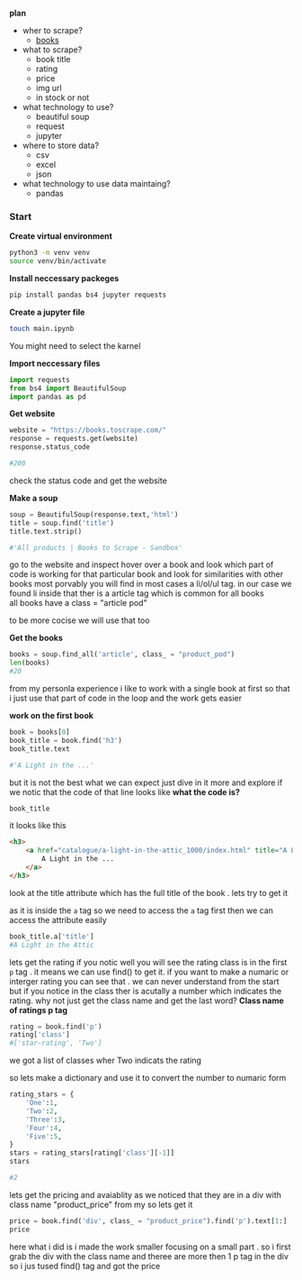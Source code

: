 
**plan**
- wher to scrape?
    - [books](https://books.toscrape.com/)
- what to scrape?
    - book title
    - rating
    - price
    - img url
    - in stock or not
- what technology to use?
    - beautiful soup 
    - request
    - jupyter
- where to store data? 
    - csv
    - excel
    - json 
- what technology to use data maintaing?
    - pandas

### Start

**Create virtual environment**
```bash
python3 -m venv venv
source venv/bin/activate 
```

**Install neccessary packeges**
```bash
pip install pandas bs4 jupyter requests
```
**Create a jupyter file**
```bash
touch main.ipynb
```
You might need to select the karnel

**Import neccessary files**
```py
import requests
from bs4 import BeautifulSoup
import pandas as pd 
```

**Get website**
```py
website = "https://books.toscrape.com/" 
response = requests.get(website)
response.status_code

#200
```

check the status code and get the website

**Make a soup**
```py
soup = BeautifulSoup(response.text,'html')
title = soup.find('title')
title.text.strip()

#'All products | Books to Scrape - Sandbox'
```

go to the website and inspect 
hover over a book and look which part of code is working for that particular book
and look for similarities with other books
most porvably you will find in most cases a li/ol/ul tag. 
in our case we found li 
inside that ther is a article tag which is common for all books  
all books have a class = "article pod"

to be more cocise we will use that too

**Get the books**
```py
books = soup.find_all('article', class_ = "product_pod")
len(books)
#20
```

from my personla experience i like to work with a single book at first so that 
i just use that part of code in the loop and the work gets easier

**work on the first book**
```py
book = books[0]
book_title = book.find('h3')
book_title.text

#'A Light in the ...'
```

but it is not the best what we can expect
just dive in it more and explore
if we notic that the code of that line looks like
**what the code is?**
```py
book_title
```

it looks like this
```html
<h3>
    <a href="catalogue/a-light-in-the-attic_1000/index.html" title="A Light in the Attic">
        A Light in the ...
    </a>
</h3>
```

look at the title attribute which has the full title of the book . lets try to get it

as it is inside the `a` tag so we need to access the `a` tag first then we can access the attribute easily

```py
book_title.a['title']
#A Light in the Attic
```

lets get the rating 
if you notic well you will see the rating class is in the first `p` tag . it means we can use find() to get it. if you want to make a numaric or interger rating you can see that . we can never understand from the start but if you notice in the class ther is acutally a number which indicates the rating. why not just get the class name and get the last word?
**Class name of ratings p tag**
```py
rating = book.find('p')
rating['class']
#['star-rating', 'Two']
```

we got a list of classes wher Two indicats the rating 

so lets make a dictionary and use it to convert the number to numaric form
```py
rating_stars = {
    'One':1,
    'Two':2,
    'Three':3,
    'Four':4,
    'Five':5,
}
stars = rating_stars[rating['class'][-1]]
stars

#2
```

lets get the pricing and avaiablity 
as we noticed that they are in a div with class name "product_price"
from my so lets get it

```py
price = book.find('div', class_ = "product_price").find('p').text[1:]
price
```
here what i did is i made the work smaller focusing on a small part . so i first grab the div with the class name and theree are more then 1 p tag in the div so i jus tused find() tag and got the price


